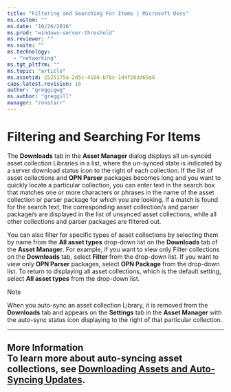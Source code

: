 ```yaml
---
title: "Filtering and Searching For Items | Microsoft Docs"
ms.custom: ""
ms.date: "10/26/2016"
ms.prod: "windows-server-threshold"
ms.reviewer: ""
ms.suite: ""
ms.technology: 
  - "networking"
ms.tgt_pltfrm: ""
ms.topic: "article"
ms.assetid: 2525175a-2d5c-4104-b78c-1d4f203d65a8
caps.latest.revision: 16
author: "greggigwg"
ms.author: "greggill"
manager: "ronstarr"
---
```

# Filtering and Searching For Items
The **Downloads** tab in the **Asset Manager** dialog displays all un-synced asset collection Libraries in a list, where the un-synced state is indicated by a server download status icon to the right of each collection. If the list of asset collections and **OPN Parser** packages becomes long and you want to quickly locate a particular collection, you can enter text in the search box that matches one or more characters or phrases in the name of the asset collection or parser package for which you are looking. If a match is found for the search text, the corresponding asset collection/s and parser package/s are displayed in the list of unsynced asset collections, while all other collections and parser packages are filtered out.  
  
 You can also filter for specific types of asset collections by selecting them by name from the **All asset types** drop-down list on the **Downloads** tab of the **Asset Manager**. For example, if you want to view only Filter collections on the **Downloads** tab, select **Filter** from the drop-down list. If you want to view only **OPN Parser** packages, select **OPN Package** from the drop-down list. To return to displaying all asset collections, which is the default setting, select **All asset types** from the drop-down list.  
  
> [!NOTE]
>  When you auto-sync an asset collection Library, it is removed from the **Downloads** tab and appears on the **Settings** tab in the **Asset Manager** with the auto-sync status icon displaying to the right of that particular collection.  
  
---  
  
 **More Information**   
 **To learn more** about auto-syncing asset collections, see [Downloading Assets and Auto-Syncing Updates](downloading-assets-and-auto-syncing-updates.md).   
---